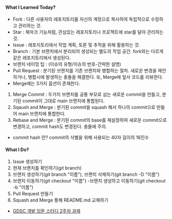 #### What I Learned Today?
- Fork : 다른 사용자의 레포지토리를 자신의 계정으로 복사하여 독립적으로 수정하고 관리하는 것.  
- Star : 북마크 기능처럼, 관심있는 레포지토리나 프로젝트에 star를 달아 관리하는 것.  
- Issue : 레포지토리에서 작업 계획, 토론 및 추적을 위해 활용하는 것.  
- Branch : 기본 브랜치에서 분리되어 생성되는 별도의 작업 공간. fork와는 다르게 같은 레포지토리에서 생성된다.  
- 브랜치 네이밍 팁 : (이슈의 유형/이슈의 번호-간략한 설명)  
- Pull Request : 분기된 브랜치를 기존 브랜치와 병합하는 절차. 새로운 변경을 제안하거나, 병합시에 발생하는 충돌을 해결한다. 또, Merge에 앞서 코드를 리뷰한다.  
- Merge에는 3가지 옵션이 존재한다.
1. Merge Commit : 두가지 브랜치를 공통 부모로 삼는 새로운 commit을 만들고, 분기된 commit이 그대로 main 브랜치에 통합된다.
2. Sqaush and Merge : 분기된 commit을 squash 해서 하나의 commit으로 만들어 main 브랜치에 통합한다.
3. Rebase and Merge : 분기된 commit의 base를 재설정하여 새로운 commit으로 변경하고, commit hash도 변경된다. 충돌에 주의.
- commit hash 란? commit의 식별을 위해 사용되는 40자 길이의 16진수

#### What I Do?
1. Issue 생성하기
2. 현재 브랜치를 확인하기(git branch)
3. 브랜치 생성하기(git branch "이름"), 브랜치 삭제하기(git branch -D "이름")
4. 브랜치 이동하기(git checkout "이름")
-브랜치 생성하고 이동하기(git checkout -b "이름")
5. Pull Request 만들기
6. Squash and Merge 통해 README.md 교체하기

- [GDSC 개발 입문 스터디 2주차 과제](https://github.com/daenykevin/2024-1-Beginner-Study/pull/2)